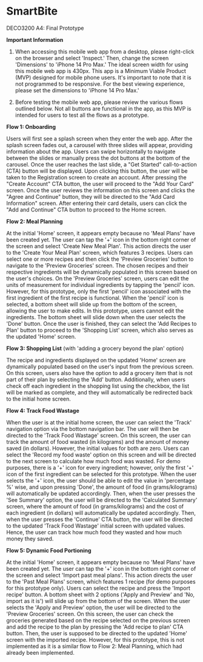 # SmartBite
DECO3200 A4: Final Prototype

**Important Information**
1. When accessing this mobile web app from a desktop, please right-click on the browser and select 'Inspect.' Then, change the screen 'Dimensions' to 'iPhone 14 Pro Max.' The ideal screen width for using this mobile web app is 430px. This app is a Minimum Viable Product (MVP) designed for mobile phone users. It's important to note that it is not programmed to be responsive. For the best viewing experience, please set the dimensions to 'iPhone 14 Pro Max.'

2. Before testing the mobile web app, please review the various flows outlined below. Not all buttons are functional in the app, as this MVP is intended for users to test all the flows as a prototype.

**Flow 1: Onboarding**

Users will first see a splash screen when they enter the web app. After the splash screen fades out, a carousel with three slides will appear, providing information about the app. Users can swipe horizontally to navigate between the slides or manually press the dot buttons at the bottom of the carousel. Once the user reaches the last slide, a "Get Started" call-to-action (CTA) button will be displayed. Upon clicking this button, the user will be taken to the Registration screen to create an account. After pressing the "Create Account" CTA button, the user will proceed to the "Add Your Card" screen. Once the user reviews the information on this screen and clicks the "Agree and Continue" button, they will be directed to the "Add Card Information" screen. After entering their card details, users can click the "Add and Continue" CTA button to proceed to the Home screen.

**Flow 2: Meal Planning**

At the initial 'Home' screen, it appears empty because no 'Meal Plans' have been created yet. The user can tap the '+' icon in the bottom right corner of the screen and select 'Create New Meal Plan'. This action directs the user to the 'Create Your Meal Plan' screen, which features 3 recipes. Users can select one or more recipes and then click the 'Preview Groceries' button to navigate to the 'Preview Groceries' screen. The chosen recipes and their respective ingredients will be dynamically populated in this screen based on the user's choices. On the 'Preview Groceries' screen, users can edit the units of measurement for individual ingredients by tapping the 'pencil' icon. However, for this prototype, only the first 'pencil' icon associated with the first ingredient of the first recipe is functional. When the 'pencil' icon is selected, a bottom sheet will slide up from the bottom of the screen, allowing the user to make edits. In this prototype, users cannot edit the ingredients. The bottom sheet will slide down when the user selects the 'Done' button. Once the user is finished, they can select the 'Add Recipes to Plan' button to proceed to the 'Shopping List' screen, which also serves as the updated 'Home' screen.

**Flow 3: Shopping List** (with 'adding a grocery beyond the plan' option)

The recipe and ingredients displayed on the updated 'Home' screen are dynamically populated based on the user's input from the previous screen. On this screen, users also have the option to add a grocery item that is not part of their plan by selecting the 'Add' button. Additionally, when users check off each ingredient in the shopping list using the checkbox, the list will be marked as complete, and they will automatically be redirected back to the initial home screen.

**Flow 4: Track Food Wastage**

When the user is at the initial home screen, the user can select the 'Track' navigation option via the bottom navigation bar. The user will then be directed to the 'Track Food Wastage' screen. On this screen, the user can track the amount of food wasted (in kilograms) and the amount of money saved (in dollars). However, the initial values for both are zero. Users can select the 'Record my food waste' option on this screen and will be directed to the next screen to calculate how much food was wasted. For demo purposes, there is a '+' icon for every ingredient; however, only the first '+' icon of the first ingredient can be selected for this prototype. When the user selects the '+' icon, the user should be able to edit the value in 'percentage %' wise, and upon pressing 'Done', the amount of food (in grams/kilograms) will automatically be updated accordingly. Then, when the user presses the 'See Summary' option, the user will be directed to the 'Calculated Summary' screen, where the amount of food (in grams/kilograms) and the cost of each ingredient (in dollars) will automatically be updated accordingly. Then, when the user presses the 'Continue' CTA button, the user will be directed to the updated 'Track Food Wastage' initial screen with updated values. Hence, the user can track how much food they wasted and how much money they saved.

**Flow 5: Dynamic Food Portioning**

At the initial 'Home' screen, it appears empty because no 'Meal Plans' have been created yet. The user can tap the '+' icon in the bottom right corner of the screen and select 'Import past meal plans'. This action directs the user to the 'Past Meal Plans' screen, which features 1 recipe (for demo purposes for this prototype only). Users can select the recipe and press the 'Import recipe' button. A bottom sheet with 2 options ('Apply and Preview' and 'No, import as it is') will slide up from the bottom of the screen. When the user selects the 'Apply and Preview' option, the user will be directed to the 'Preview Groceries' screen. On this screen, the user can check the groceries generated based on the recipe selected on the previous screen and add the recipe to the plan by pressing the 'Add recipe to plan' CTA button. Then, the user is supposed to be directed to the updated 'Home' screen with the imported recipe. However, for this prototype, this is not implemented as it is a similar flow to Flow 2: Meal Planning, which had already been implemented.
